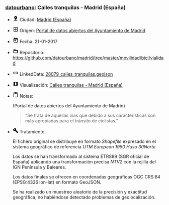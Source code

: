### [datourbano](https://github.com/datourbano): Calles tranquilas - Madrid (España)

* ![](https://raw.githubusercontent.com/datourbano/simbologia/master/_/ubicacion_18.png) Ciudad: [Madrid (España)](https://datourbano.github.io/madrid)
* ![](https://raw.githubusercontent.com/datourbano/simbologia/master/_/origen_18.png) Origen: [Portal de datos abiertos del Ayuntamiento de Madrid](http://datos.madrid.es/portal/site/egob/menuitem.c05c1f754a33a9fbe4b2e4b284f1a5a0/?vgnextoid=a320f5ac548f4410VgnVCM1000000b205a0aRCRD&vgnextchannel=374512b9ace9f310VgnVCM100000171f5a0aRCRD&vgnextfmt=default)
* ![](https://raw.githubusercontent.com/datourbano/simbologia/master/_/calendario_18.png) Fecha: 21-01-2017
* ![](https://raw.githubusercontent.com/datourbano/simbologia/master/_/carpeta_18.png) Repositorio: https://github.com/datourbano/madrid/tree/master/movilidad/bici/vialidad
* ![](https://raw.githubusercontent.com/datourbano/simbologia/master/_/enlace_18.png) LinkedData: [28079_calles_tranquilas.geojson](https://raw.githubusercontent.com/datourbano/madrid/master/movilidad/bici/vialidad/28079_calles_tranquilas.geojson)
* ![](https://raw.githubusercontent.com/datourbano/simbologia/master/_/mapa_18.png) Visualización: [Calles tranquilas - Madrid (España)](https://datourbano.github.io/madrid/movilidad/bici/vialidad/28079_calles_tranquilas)
* ![](https://raw.githubusercontent.com/datourbano/simbologia/master/_/notas_18.png) Notas:
   
  (Portal de datos abiertos del Ayuntamiento de Madrid)
  > "Se trata de aquellas vías que debido a sus características son más apropiadas para el tránsito de ciclistas."
* ![](https://raw.githubusercontent.com/datourbano/simbologia/master/_/herramienta_18.png) Tratamiento:

  El fichero original se distribuye en formato *Shapefile* expresado en el sistema geográfico de referencia *UTM European 1950 Huso 30Norte*.

  Los datos se han transformado al sistema ETRS89 (SGR oficial de España) aplicando una transformación precisa *NTV2* con la rejilla del IGN Península y Baleares.

  Los datos finales se ofrecen en coordenadas geográficas OGC CRS:84 (EPSG:4326 lon-lat) en formato GeoJSON.

  Se ha realizado un muestreo aleatorio de la precisión y exactitud geográfica, no habiéndose detectado problemas de geolocalización.
